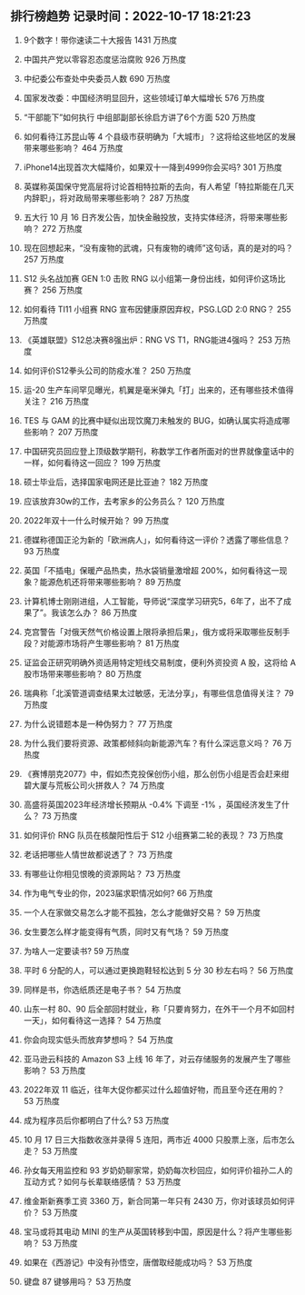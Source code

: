 
## 排行榜趋势 记录时间：2022-10-17 18:21:23
  
  1. 9个数字！带你速读二十大报告 1431 万热度
    
  2. 中国共产党以零容忍态度惩治腐败 926 万热度
    
  3. 中纪委公布查处中央委员人数 690 万热度
    
  4. 国家发改委：中国经济明显回升，这些领域订单大幅增长 576 万热度
    
  5. “干部能下”如何执行 中组部副部长徐启方讲了6个方面 520 万热度
    
  6. 如何看待江苏昆山等 4 个县级市获明确为「大城市」？这将给这些地区的发展带来哪些影响？ 464 万热度
    
  7. iPhone14出现首次大幅降价，如果双十一降到4999你会买吗? 301 万热度
    
  8. 英媒称英国保守党高层将讨论首相特拉斯的去向，有人希望「特拉斯能在几天内辞职」，将对政局带来哪些影响？ 287 万热度
    
  9. 五大行 10 月 16 日齐发公告，加快金融投放，支持实体经济，将带来哪些影响？ 272 万热度
    
  10. 现在回想起来，“没有废物的武魂，只有废物的魂师”这句话，真的是对的吗？ 257 万热度
    
  11. S12 头名战加赛 GEN 1:0 击败 RNG 以小组第一身份出线，如何评价这场比赛？ 256 万热度
    
  12. 如何看待 TI11 小组赛 RNG 宣布因健康原因弃权，PSG.LGD 2:0 RNG？ 255 万热度
    
  13. 《英雄联盟》S12总决赛8强出炉：RNG VS T1，RNG能进4强吗？ 253 万热度
    
  14. 如何评价S12拳头公司的防疫水准？ 250 万热度
    
  15. 运-20 生产车间罕见曝光，机翼是毫米弹丸「打」出来的，还有哪些技术值得关注？ 216 万热度
    
  16. TES 与 GAM 的比赛中疑似出现饮魔刀未触发的 BUG，如确认属实将造成哪些影响？ 207 万热度
    
  17. 中国研究员回应登上顶级数学期刊，称数学工作者所面对的世界就像童话中的一样，如何看待这一回应？ 199 万热度
    
  18. 硕士毕业后，选择国家电网还是比亚迪？ 182 万热度
    
  19. 应该放弃30w的工作，去考家乡的公务员么？ 120 万热度
    
  20. 2022年双十一什么时候开始？ 99 万热度
    
  21. 德媒称德国正沦为新的「欧洲病人」，如何看待这一评价？透露了哪些信息？ 93 万热度
    
  22. 英国「不插电」保暖产品热卖，热水袋销量激增超 200%，如何看待这一现象？能源危机还将带来哪些影响？ 89 万热度
    
  23. 计算机博士刚刚进组，人工智能，导师说“深度学习研究5，6年了，出不了成果了”。我该怎么办？ 86 万热度
    
  24. 克宫警告「对俄天然气价格设置上限将承担后果」，俄方或将采取哪些反制手段？对能源市场将产生哪些影响？ 81 万热度
    
  25. 证监会正研究明确外资适用特定短线交易制度，便利外资投资 A 股，这将给 A 股市场带来哪些影响？ 80 万热度
    
  26. 瑞典称「北溪管道调查结果太过敏感，无法分享」，有哪些信息值得关注？ 79 万热度
    
  27. 为什么说错题本是一种伪努力？ 77 万热度
    
  28. 为什么我们要将资源、政策都倾斜向新能源汽车？有什么深远意义吗？ 76 万热度
    
  29. 《赛博朋克2077》中，假如杰克投保创伤小组，那么创伤小组是否会赶来绀碧大厦与荒板公司火拼救人？ 74 万热度
    
  30. 高盛将英国2023年经济增长预期从 -0.4% 下调至 -1% ，英国经济发生了什么？ 73 万热度
    
  31. 如何评价 RNG 队员在核酸阳性后于 S12 小组赛第二轮的表现？ 73 万热度
    
  32. 老话把哪些人情世故都说透了？ 73 万热度
    
  33. 有哪些让你相见恨晚的资源网站？ 73 万热度
    
  34. 作为电气专业的你，2023届求职情况如何? 66 万热度
    
  35. 一个人在家做交易怎么才能不孤独，怎么才能做好交易？ 59 万热度
    
  36. 女生要怎么样才能变得有气质，同时又有气场？ 59 万热度
    
  37. 为啥人一定要读书? 59 万热度
    
  38. 平时 6 分配的人，可以通过更换跑鞋轻松达到 5 分 30 秒左右吗？ 56 万热度
    
  39. 同样是书，你选纸质还是电子书？ 54 万热度
    
  40. 山东一村 80、90 后全部回村就业，称「只要肯努力，在外干一个月不如回村一天」，如何看待这一选择？ 54 万热度
    
  41. 你会向现实低头而放弃梦想吗？ 54 万热度
    
  42. 亚马逊云科技的 Amazon S3 上线 16 年了，对云存储服务的发展产生了哪些影响？ 53 万热度
    
  43. 2022年双 11 临近，往年大促你都买过什么超值好物，而且至今还在用的？ 53 万热度
    
  44. 成为程序员后你都明白了什么? 53 万热度
    
  45. 10 月 17 日三大指数收涨并录得 5 连阳，两市近 4000 只股票上涨，后市怎么走？ 53 万热度
    
  46. 孙女每天用监控和 93 岁奶奶聊家常，奶奶每次秒回应，如何评价祖孙二人的互动方式？如何与长辈联络感情？ 53 万热度
    
  47. 维金斯新赛季工资 3360 万，新合同第一年只有 2430 万，你对该球员如何评价？ 53 万热度
    
  48. 宝马或将其电动 MINI 的生产从英国转移到中国，原因是什么？将产生哪些影响？ 53 万热度
    
  49. 如果在《西游记》中没有孙悟空，唐僧取经能成功吗？ 53 万热度
    
  50. 键盘 87 键够用吗？ 53 万热度
    